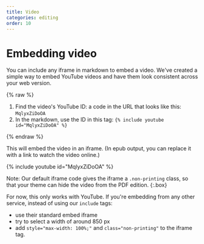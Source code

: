 ```yaml
---
title: Video
categories: editing
order: 10
---
```


# Embedding video

You can include any iframe in markdown to embed a video. We've created a simple way to embed YouTube videos and have them look consistent across your web version.

{% raw %}

1.	Find the video's YouTube ID: a code in the URL that looks like this: `MqlyxZiDoOA`
2.	In the markdown, use the ID in this tag: `{% include youtube id="MqlyxZiDoOA" %}`

{% endraw %}

This will embed the video in an iframe. (In epub output, you can replace it with a link to watch the video online.)

{% include youtube id="MqlyxZiDoOA" %}

Note: Our default iframe code gives the iframe a `.non-printing` class, so that your theme can hide the video from the PDF edition.
{:.box}

For now, this only works with YouTube. If you're embedding from any other service, instead of using our `include` tags:

*	use their standard embed iframe
*	try to select a width of around 850 px
*	add `style="max-width: 100%;"` and `class="non-printing"` to the iframe tag.
